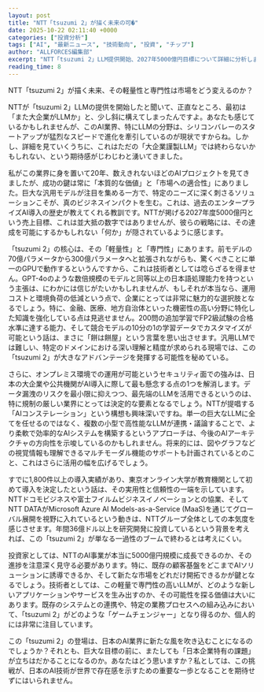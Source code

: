 ```yaml
---
layout: post
title: "NTT「tsuzumi 2」が描く未来の可�"
date: 2025-10-22 02:11:40 +0000
categories: ["投資分析"]
tags: ["AI", "最新ニュース", "技術動向", "投資", "チップ"]
author: "ALLFORCES編集部"
excerpt: "NTT「tsuzumi 2」LLM提供開始、2027年5000億円目標について詳細に分析します。"
reading_time: 8
---
```


NTT「tsuzumi 2」が描く未来、その軽量性と専門性は市場をどう変えるのか？

NTTが「tsuzumi 2」LLMの提供を開始したと聞いて、正直なところ、最初は「また大企業がLLMか」と、少し斜に構えてしまったんですよ。あなたも感じているかもしれませんが、このAI業界、特にLLMの分野は、シリコンバレーのスタートアップが猛烈なスピードで進化を牽引しているのが現状ですからね。しかし、詳細を見ていくうちに、これはただの「大企業謹製LLM」では終わらないかもしれない、という期待感がじわじわと湧いてきました。

私がこの業界に身を置いて20年、数えきれないほどのAIプロジェクトを見てきましたが、成功の鍵は常に「本質的な価値」と「市場への適合性」にありました。巨大な汎用モデルが注目を集める一方で、特定のニーズに深く刺さるソリューションこそが、真のビジネスインパクトを生む。これは、過去のエンタープライズAI導入の歴史が教えてくれる教訓です。NTTが掲げる2027年度5000億円という売上目標、これは並大抵の数字ではありませんが、彼らの戦略には、その達成を可能にするかもしれない「何か」が隠されているように感じます。

「tsuzumi 2」の核心は、その「軽量性」と「専門性」にあります。前モデルの70億パラメータから300億パラメータへと拡張されながらも、驚くべきことに単一のGPUで動作するというんですから、これは技術者としては唸らざるを得ません。GPT-4oのような数倍規模のモデルと同等以上の日本語処理能力を持つという主張は、にわかには信じがたいかもしれませんが、もしそれが本当なら、運用コストと環境負荷の低減という点で、企業にとっては非常に魅力的な選択肢となるでしょう。特に、金融、医療、地方自治体といった機密性の高い分野に特化した知識を強化している点は見逃せません。200問の追加学習でFP2級試験の合格水準に達する能力、そして競合モデルの10分の1の学習データでカスタマイズが可能という話は、まさに「餅は餅屋」という言葉を思い出させます。汎用LLMでは難しい、特定のドメインにおける深い理解と精度が求められる現場では、この「tsuzumi 2」が大きなアドバンテージを発揮する可能性を秘めている。

さらに、オンプレミス環境での運用が可能というセキュリティ面での強みは、日本の大企業や公共機関がAI導入に際して最も懸念する点の1つを解消します。データ漏洩のリスクを最小限に抑えつつ、最先端のLLMを活用できるというのは、特に規制の厳しい業界にとっては決定的な要素となるでしょう。NTTが提唱する「AIコンステレーション」という構想も興味深いですね。単一の巨大なLLMに全てを任せるのではなく、複数の小型で高性能なLLMが連携・議論することで、より柔軟で効率的なAIシステムを構築するというアプローチは、今後のAIアーキテクチャの方向性を示唆しているのかもしれません。将来的には、図やグラフなどの視覚情報も理解できるマルチモーダル機能のサポートも計画されているとのこと、これはさらに活用の幅を広げるでしょう。

すでに1,800件以上の導入実績があり、東京オンライン大学が教育機関として初めて導入を決定したという話は、その実用性と信頼性の一端を示しています。NTTドコモビジネスや富士フイルムビジネスイノベーションとの協業、そしてNTT DATAがMicrosoft Azure AI Models-as-a-Service (MaaS)を通じてグローバル展開を視野に入れているという動きは、NTTグループ全体としての本気度を感じさせます。年間36億ドル以上を研究開発に投資しているという背景を考えれば、この「tsuzumi 2」が単なる一過性のブームで終わるとは考えにくい。

投資家としては、NTTのAI事業が本当に5000億円規模に成長できるのか、その進捗を注意深く見守る必要があります。特に、既存の顧客基盤をどこまでAIソリューションに誘導できるか、そして新たな市場をどれだけ開拓できるかが鍵となるでしょう。技術者としては、この軽量で専門性の高いLLMが、どのような新しいアプリケーションやサービスを生み出すのか、その可能性を探る価値は大いにあります。既存のシステムとの連携や、特定の業務プロセスへの組み込みにおいて、「tsuzumi 2」がどのような「ゲームチェンジャー」となり得るのか、個人的には非常に注目しています。

この「tsuzumi 2」の登場は、日本のAI業界に新たな風を吹き込むことになるのでしょうか？それとも、巨大な目標の前に、またしても「日本企業特有の課題」が立ちはだかることになるのか。あなたはどう思いますか？私としては、この挑戦が、日本のAI技術が世界で存在感を示すための重要な一歩となることを期待せずにはいられません。

